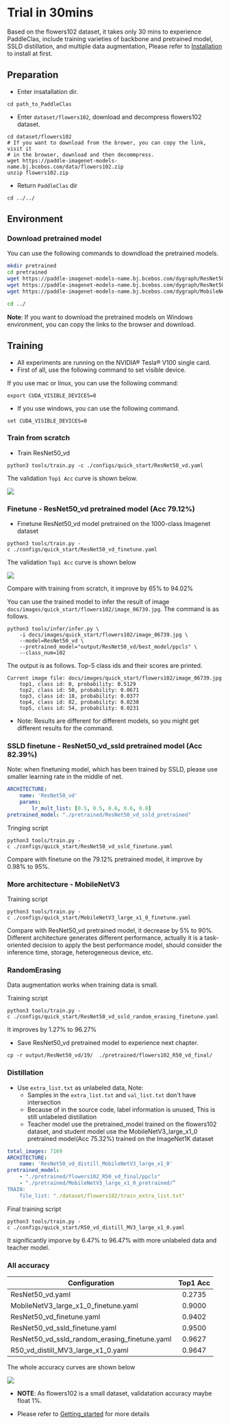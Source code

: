 # Trial in 30mins

Based on the flowers102 dataset, it takes only 30 mins to experience PaddleClas, include training varieties of backbone and pretrained model, SSLD distillation, and multiple data augmentation, Please refer to [Installation](install_en.md) to install at first.


## Preparation

* Enter insatallation dir.

```
cd path_to_PaddleClas
```

* Enter `dataset/flowers102`, download and decompress flowers102 dataset.

```shell
cd dataset/flowers102
# If you want to download from the brower, you can copy the link, visit it
# in the browser, download and then decommpress.
wget https://paddle-imagenet-models-name.bj.bcebos.com/data/flowers102.zip
unzip flowers102.zip
```

* Return `PaddleClas` dir

```
cd ../../
```

## Environment

### Download pretrained model

You can use the following commands to downdload the pretrained models.

```bash
mkdir pretrained
cd pretrained
wget https://paddle-imagenet-models-name.bj.bcebos.com/dygraph/ResNet50_vd_pretrained.pdparams
wget https://paddle-imagenet-models-name.bj.bcebos.com/dygraph/ResNet50_vd_ssld_pretrained.pdparams
wget https://paddle-imagenet-models-name.bj.bcebos.com/dygraph/MobileNetV3_large_x1_0_pretrained.pdparams

cd ../
```

**Note**: If you want to download the pretrained models on Windows environment, you can copy the links to the browser and download.


## Training

* All experiments are running on the NVIDIA® Tesla® V100 single card.
* First of all, use the following command to set visible device.

If you use mac or linux, you can use the following command:

```shell
export CUDA_VISIBLE_DEVICES=0
```

* If you use windows, you can use the following command.

```shell
set CUDA_VISIBLE_DEVICES=0
```

### Train from scratch

* Train ResNet50_vd

```shell
python3 tools/train.py -c ./configs/quick_start/ResNet50_vd.yaml
```

The validation `Top1 Acc` curve is shown below.

![](../../images/quick_start/r50_vd_acc.png)


### Finetune - ResNet50_vd pretrained model (Acc 79.12\%)

* Finetune ResNet50_vd model pretrained on the 1000-class Imagenet dataset

```shell
python3 tools/train.py -c ./configs/quick_start/ResNet50_vd_finetune.yaml
```

The validation `Top1 Acc` curve is shown below

![](../../images/quick_start/r50_vd_pretrained_acc.png)

Compare with training from scratch, it improve by 65\% to 94.02\%


You can use the trained model to infer the result of image `docs/images/quick_start/flowers102/image_06739.jpg`. The command is as follows.


```shell
python3 tools/infer/infer.py \
    -i docs/images/quick_start/flowers102/image_06739.jpg \
    --model=ResNet50_vd \
    --pretrained_model="output/ResNet50_vd/best_model/ppcls" \
    --class_num=102
```

The output is as follows. Top-5 class ids and their scores are printed.

```
Current image file: docs/images/quick_start/flowers102/image_06739.jpg
    top1, class id: 0, probability: 0.5129
    top2, class id: 50, probability: 0.0671
    top3, class id: 18, probability: 0.0377
    top4, class id: 82, probability: 0.0238
    top5, class id: 54, probability: 0.0231
```

* Note: Results are different for different models, so you might get different results for the command.


### SSLD finetune - ResNet50_vd_ssld pretrained model (Acc 82.39\%)

Note: when finetuning model, which has been trained by SSLD, please use smaller learning rate in the middle of net.

```yaml
ARCHITECTURE:
    name: 'ResNet50_vd'
    params:
        lr_mult_list: [0.5, 0.5, 0.6, 0.6, 0.8]
pretrained_model: "./pretrained/ResNet50_vd_ssld_pretrained"
```

Tringing script

```shell
python3 tools/train.py -c ./configs/quick_start/ResNet50_vd_ssld_finetune.yaml
```

Compare with finetune on the 79.12% pretrained model, it improve by 0.98\% to 95\%.


### More architecture - MobileNetV3

Training script

```shell
python3 tools/train.py -c ./configs/quick_start/MobileNetV3_large_x1_0_finetune.yaml
```

Compare with ResNet50_vd pretrained model, it decrease by 5% to 90%. Different architecture generates different performance, actually it is a task-oriented decision to apply the best performance model, should consider the inference time, storage, heterogeneous device, etc.


### RandomErasing

Data augmentation works when training data is small.

Training script

```shell
python3 tools/train.py -c ./configs/quick_start/ResNet50_vd_ssld_random_erasing_finetune.yaml
```

It improves by 1.27\% to 96.27\%

* Save ResNet50_vd pretrained model to experience next chapter.

```shell
cp -r output/ResNet50_vd/19/  ./pretrained/flowers102_R50_vd_final/
```

### Distillation

* Use `extra_list.txt` as unlabeled data, Note:
    * Samples in the `extra_list.txt` and `val_list.txt` don't have intersection
    * Because of in the source code, label information is unused, This is still unlabeled distillation
    * Teacher model use the pretrained_model trained on the flowers102 dataset, and student model use the MobileNetV3_large_x1_0 pretrained model(Acc 75.32\%) trained on the ImageNet1K dataset


```yaml
total_images: 7169
ARCHITECTURE:
    name: 'ResNet50_vd_distill_MobileNetV3_large_x1_0'
pretrained_model:
    - "./pretrained/flowers102_R50_vd_final/ppcls"
    - "./pretrained/MobileNetV3_large_x1_0_pretrained/”
TRAIN:
    file_list: "./dataset/flowers102/train_extra_list.txt"
```

Final training script

```shell
python3 tools/train.py -c ./configs/quick_start/R50_vd_distill_MV3_large_x1_0.yaml
```

It significantly imporve by 6.47% to 96.47% with more unlabeled data and teacher model.

### All accuracy


|Configuration | Top1 Acc |
|- |:-: |
| ResNet50_vd.yaml | 0.2735 |
| MobileNetV3_large_x1_0_finetune.yaml | 0.9000 |
| ResNet50_vd_finetune.yaml | 0.9402 |
| ResNet50_vd_ssld_finetune.yaml | 0.9500 |
| ResNet50_vd_ssld_random_erasing_finetune.yaml | 0.9627 |
| R50_vd_distill_MV3_large_x1_0.yaml | 0.9647 |


The whole accuracy curves are shown below


![](../../images/quick_start/all_acc.png)



* **NOTE**: As flowers102 is a small dataset, validatation accuracy maybe float 1%.

* Please refer to [Getting_started](./getting_started_en.md) for more details
